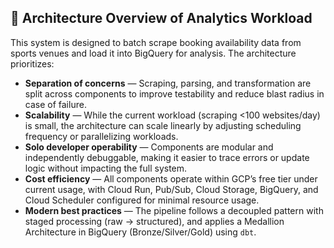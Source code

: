 ## 🧠 Architecture Overview of Analytics Workload

This system is designed to batch scrape booking availability data from sports venues and load it into BigQuery for analysis. The architecture prioritizes:

- **Separation of concerns** — Scraping, parsing, and transformation are split across components to improve testability and reduce blast radius in case of failure.
- **Scalability** — While the current workload (scraping <100 websites/day) is small, the architecture can scale linearly by adjusting scheduling frequency or parallelizing workloads.
- **Solo developer operability** — Components are modular and independently debuggable, making it easier to trace errors or update logic without impacting the full system.
- **Cost efficiency** — All components operate within GCP’s free tier under current usage, with Cloud Run, Pub/Sub, Cloud Storage, BigQuery, and Cloud Scheduler configured for minimal resource usage.
- **Modern best practices** — The pipeline follows a decoupled pattern with staged processing (raw → structured), and applies a Medallion Architecture in BigQuery (Bronze/Silver/Gold) using `dbt`.

